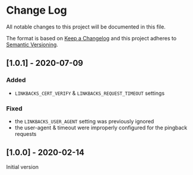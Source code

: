 # Change Log
All notable changes to this project will be documented in this file.

The format is based on [Keep a Changelog](http://keepachangelog.com/)
and this project adheres to [Semantic Versioning](http://semver.org/).

## [1.0.1] - 2020-07-09
### Added
- `LINKBACKS_CERT_VERIFY` & `LINKBACKS_REQUEST_TIMEOUT` settings
### Fixed
- the `LINKBACKS_USER_AGENT` setting was previously ignored
- the user-agent & timeout were improperly configured for the pingback requests

## [1.0.0] - 2020-02-14
Initial version
